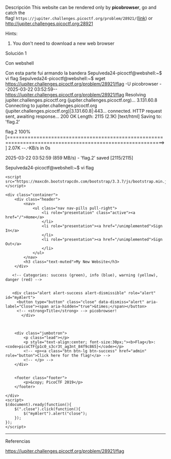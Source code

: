 Descripción
This website can be rendered only by **picobrowser**, go and catch the flag! `https://jupiter.challenges.picoctf.org/problem/28921/`([link](https://jupiter.challenges.picoctf.org/problem/28921/)) or http://jupiter.challenges.picoctf.org:28921

Hints:
1. You don't need to download a new web browser






Solución 1

Con webshell

Con esta parte fui armando la bandera
Sepulveda24-picoctf@webshell:~$ vi flag
Sepulveda24-picoctf@webshell:~$ wget https://jupiter.challenges.picoctf.org/problem/28921/flag -U picobrowser
--2025-03-22 03:52:59--  https://jupiter.challenges.picoctf.org/problem/28921/flag
Resolving jupiter.challenges.picoctf.org (jupiter.challenges.picoctf.org)... 3.131.60.8
Connecting to jupiter.challenges.picoctf.org (jupiter.challenges.picoctf.org)|3.131.60.8|:443... connected.
HTTP request sent, awaiting response... 200 OK
Length: 2115 (2.1K) [text/html]
Saving to: 'flag.2'

flag.2                                            100%[===========================================================================================================>]   2.07K  --.-KB/s    in 0s      

2025-03-22 03:52:59 (859 MB/s) - 'flag.2' saved [2115/2115]

Sepulveda24-picoctf@webshell:~$ vi flag
<html>
<html>
    <script src="https://ajax.googleapis.com/ajax/libs/jquery/3.3.1/jquery.min.js"></script>

    <script src="https://maxcdn.bootstrapcdn.com/bootstrap/3.3.7/js/bootstrap.min.js"></script>

</head>
<body>
<body>

    <div class="container">
        <div class="header">
            <nav>
                <ul class="nav nav-pills pull-right">
                    <li role="presentation" class="active"><a href="/">Home</a>
                    </li>
                    <li role="presentation"><a href="/unimplemented">Sign In</a>
                    </li>
                    <li role="presentation"><a href="/unimplemented">Sign Out</a>
                    </li>
                </ul>
            </nav>
            <h3 class="text-muted">My New Website</h3>
        </div>

       <!-- Categories: success (green), info (blue), warning (yellow), danger (red) -->


       <div class="alert alert-success alert-dismissible" role="alert" id="myAlert">
         <button type="button" class="close" data-dismiss="alert" aria-label="Close"><span aria-hidden="true">&times;</span></button>
         <!-- <strong>Title</strong> --> picobrowser!
           </div>



        <div class="jumbotron">
            <p class="lead"></p>
            <p style="text-align:center; font-size:30px;"><b>Flag</b>: <code>picoCTF{p1c0_s3cr3t_ag3nt_84f9c865}</code></p>
            <!-- <p><a class="btn btn-lg btn-success" href="admin" role="button">Click here for the flag!</a> -->
            <!-- </p> -->
        </div>


        <footer class="footer">
            <p>&copy; PicoCTF 2019</p>
        </footer>

    </div>
    <script>
    $(document).ready(function(){
        $(".close").click(function(){
            $("myAlert").alert("close");
        });
    });
    </script>
</body>

</html>
        
-------------

Referencias

https://jupiter.challenges.picoctf.org/problem/28921/flag